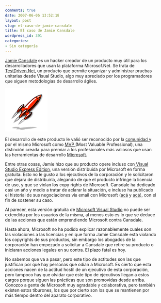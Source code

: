```yaml
---
comments: true
date: 2007-06-06 13:52:18
layout: post
slug: el-caso-de-jamie-cansdale
title: El caso de Jamie Cansdale
wordpress_id: 391
categories:
- Sin categoría
---
```


[Jamie Cansdale](http://weblogs.asp.net/nunitaddin/) es un hacker creador de un producto muy útil para los desarrolladores que usan la plataforma Microsof.Net. Se trata de [TestDriven.Net](http://testdriven.net/), un producto que permite organizar y administrar pruebas unitarias desde Visual Studio, algo muy apreciado por los programadores que siguen metodologias de desarrollo ágiles.

[![r_takeoff.gif](r_takeoff.gif)](http://testdriven.net/)

El desarrollo de este producto le valió ser reconocido por la [comunidad ](http://weblogs.asp.net/)y por el mismo Microsoft como [MVP ](http://mvp.support.microsoft.com/)(Most Valuable Professional), una distinción creada para premiar a los profesionales más valiosos que usan las herramientas de desarrollo [Microsoft](http://ww.microsoft.com/).

Entre otras cosas, Jamie hizo que su producto opere incluso con[ Visual Studio Express Edition](http://msdn.microsoft.com/vstudio/express/), una versión distribuida por Microsoft en forma gratuita. Esto no le gusto a los ejecutivos de la corporación y le solicitaron que dejara de distribuirla, alegando de que el producto infringe la licencia de uso, y que se violan los copy rights de Microsoft. Cansdale ha dedicado casi un año y medio a tratar de aclarar la situación, e incluso ha publicado el historial de sus negociaciones via email con Microsoft ([acá](http://www.mutantdesign.co.uk/downloads/ExpressEmails1.html) y [acá](http://www.mutantdesign.co.uk/downloads/ExpressEmails2.html)), con el fin de sostener su caso.

Al parecer, esta versión gratuita de [Microsoft Visual Studio](http://msdn2.microsoft.com/en-us/vstudio/aa973782.aspx) no puede ser extendida por los usuarios de la misma, al menos esto es lo que se deduce de las acciones que están emprendiendo Microsoft contra Cansdale.

Hasta ahora, Microsoft no ha podido explicar razonablemente cuales son las violaciones a las licencias y en que forma Jamie Cansdale está violando los copyrights de sus productos, sin embargo los abogados de la corporación han empezado a solicitar a Cansdale que retire su producto o iniciaran acciones legales en su contra. El plazo fatal es hoy.

No sabemos que va a pasar, pero este tipo de actitudes son las que justifican por qué hay personas que odian a Microsoft. Es cierto que esta acciones nacen de la actitud hostil de un ejecutivo de esta corporación, pero tampoco hay que olvidar que este tipo de ejecutivos llegan a estos cargos porque siguen las prácticas que son promovidas desde arriba. Conozco a gente de Microsoft muy agradable y colaborativa, pero también existen estos tiburones, los que por cierto son los que se mantienen por más tiempo dentro del aparato corporativo.



